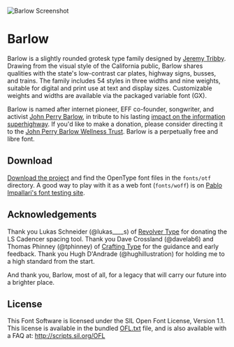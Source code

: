 
![Barlow Screenshot](https://raw.githubusercontent.com/jpt/barlow/master/documentation/barlow.gif)

# Barlow

Barlow is a slightly rounded grotesk type family designed by [Jeremy Tribby](https://tribby.com). Drawing from the visual style of the California public, Barlow shares qualities with the state's low-contrast car plates, highway signs, busses, and trains. The family includes 54 styles in three widths and nine weights, suitable for digital and print use at text and display sizes. Customizable weights and widths are available via the packaged variable font (GX).

Barlow is named after internet pioneer, EFF co-founder, songwriter, and activist [John Perry Barlow](https://en.wikipedia.org/wiki/John_Perry_Barlow), in tribute to his lasting [impact on the information superhighway](https://www.eff.org/cyberspace-independence). If you'd like to make a donation, please consider directing it to the [John Perry Barlow Wellness Trust](https://www.johnperrybarlow-wellnesstrust.com/). Barlow is a perpetually free and libre font.

## Download

[Download the project](https://github.com/jpt/barlow/archive/master.zip) and find the OpenType font files in the `fonts/otf` directory. A good way to play with it as a web font (`fonts/woff`) is on [Pablo Impallari's font testing site](http://www.impallari.com/testing/).

## Acknowledgements

Thank you Lukas Schneider (@lukas____s) of [Revolver Type](http://revolvertype.com/tools/cadencer.html) for donating the LS Cadencer spacing tool. Thank you Dave Crossland (@davelab6) and Thomas Phinney (@tphinney) of [Crafting Type](http://craftingtype.com) for the guidance and early feedback. Thank you Hugh D'Andrade (@hughillustration) for holding me to a high standard from the start.

And thank you, Barlow, most of all, for a legacy that will carry our future into a brighter place. 

## License

This Font Software is licensed under the SIL Open Font License, Version 1.1. This license is available in the bundled [OFL.txt](https://github.com/jpt/barlow/blob/master/OFL.txt) file, and is also available with a FAQ at: http://scripts.sil.org/OFL
